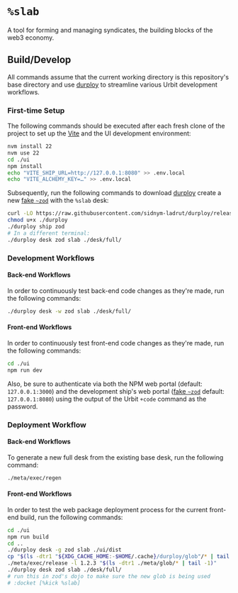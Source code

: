 # `%slab`

A tool for forming and managing syndicates, the building blocks of the web3
economy.

## Build/Develop

All commands assume that the current working directory is this repository's
base directory and use [durploy] to streamline various Urbit development
workflows.

### First-time Setup

The following commands should be executed after each fresh clone of the project
to set up the [Vite] and the UI development environment:

```bash
nvm install 22
nvm use 22
cd ./ui
npm install
echo "VITE_SHIP_URL=http://127.0.0.1:8080" >> .env.local
echo "VITE_ALCHEMY_KEY=…" >> .env.local
```

Subsequently, run the following commands to download [durploy] create a new
[fake `~zod`][fakezod] with the `%slab` desk:

```bash
curl -LO https://raw.githubusercontent.com/sidnym-ladrut/durploy/release/durploy
chmod u+x ./durploy
./durploy ship zod
# In a different terminal:
./durploy desk zod slab ./desk/full/
```

### Development Workflows

#### Back-end Workflows

In order to continuously test back-end code changes as they're made, run the
following commands:

```bash
./durploy desk -w zod slab ./desk/full/
```

#### Front-end Workflows

In order to continuously test front-end code changes as they're made, run the
following commands:

```bash
cd ./ui
npm run dev
```

Also, be sure to authenticate via both the NPM web portal (default:
`127.0.0.1:3000`) and the development ship's web portal ([fake `~zod`][fakezod]
default: `127.0.0.1:8080`) using the output of the Urbit `+code` command as
the password.

### Deployment Workflow

#### Back-end Workflows

To generate a new full desk from the existing base desk, run the following
command:

```bash
./meta/exec/regen
```

#### Front-end Workflows

In order to test the web package deployment process for the current
front-end build, run the following commands:

```bash
cd ./ui
npm run build
cd ..
./durploy desk -g zod slab ./ui/dist
cp "$(ls -dtr1 "${XDG_CACHE_HOME:-$HOME/.cache}/durploy/glob"/* | tail -1)" ./meta/glob
./meta/exec/release -l 1.2.3 "$(ls -dtr1 ./meta/glob/* | tail -1)"
./durploy desk zod slab ./desk/full/
# run this in zod's dojo to make sure the new glob is being used
# :docket [%kick %slab]
```


[urbit]: https://urbit.org
[durploy]: https://github.com/sidnym-ladrut/durploy

[fakezod]: https://developers.urbit.org/guides/core/environment#development-ships
[react]: https://reactjs.org/
[tailwind css]: https://tailwindcss.com/
[vite]: https://vitejs.dev/
